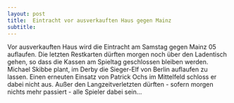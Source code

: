 ```yaml
---
layout: post
title:  Eintracht vor ausverkauften Haus gegen Mainz
subtitle:  
---
```


Vor ausverkauften Haus wird die Eintracht am Samstag gegen Mainz 05 auflaufen. Die letzten Restkarten dürften morgen noch über den Ladentisch gehen, so dass die Kassen am Spieltag geschlossen bleiben werden. Michael Skibbe plant, im Derby die Sieger-Elf von Berlin auflaufen zu lassen. Einen erneuten Einsatz von Patrick Ochs im Mittelfeld schloss er dabei nicht aus. Außer den Langzeitverletzten dürften - sofern morgen nichts mehr passiert - alle Spieler dabei sein...


